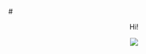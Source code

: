 #<center> Hi! </center>

<p align="center">
  <img src="https://raw.githubusercontent.com/khytryy/khytryy/master/redhat%20systemd%20virus%20gcc%20exploit.gif">
</p>
